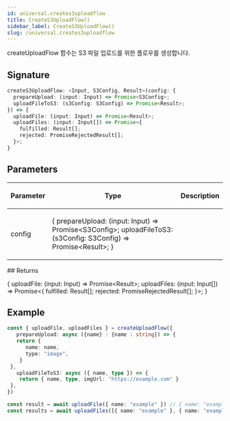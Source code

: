 ```yaml
---
id: universal.creates3uploadflow
title: CreateS3UploadFlow()
sidebar_label: CreateS3UploadFlow()
slug: /universal.creates3uploadflow
---
```






createUploadFlow 함수는 S3 파일 업로드를 위한 플로우를 생성합니다.

## Signature

```typescript
createS3UploadFlow: <Input, S3Config, Result>(config: {
  prepareUpload: (input: Input) => Promise<S3Config>;
  uploadFileToS3: (s3Config: S3Config) => Promise<Result>;
}) => {
  uploadFile: (input: Input) => Promise<Result>;
  uploadFiles: (input: Input[]) => Promise<{
    fulfilled: Result[];
    rejected: PromiseRejectedResult[];
  }>;
}
```

## Parameters

<table><thead><tr><th>

Parameter


</th><th>

Type


</th><th>

Description


</th></tr></thead>
<tbody><tr><td>

config


</td><td>

\{ prepareUpload: (input: Input) =&gt; Promise&lt;S3Config&gt;; uploadFileToS3: (s3Config: S3Config) =&gt; Promise&lt;Result&gt;; \}


</td><td>


</td></tr>
</tbody></table>
## Returns

\{ uploadFile: (input: Input) =&gt; Promise&lt;Result&gt;; uploadFiles: (input: Input[]) =&gt; Promise&lt;{ fulfilled: Result[]; rejected: PromiseRejectedResult[]; \}&gt;; }

## Example


```ts
const { uploadFile, uploadFiles } = createUploadFlow({
   prepareUpload: async ({name} : {name : string}) => {
   return {
      name: name,
      type: "image",
    }
 },
   uploadFileToS3: async ({ name, type }) => {
    return { name, type, imgUrl: "https://example.com" }
 },
})

const result = await uploadFile({ name: "example" }) // { name: "example", type: "image", imgUrl: "https://example.com" }
const results = await uploadFiles([{ name: "example" }, { name: "example2" }]) // { fulfilled: [{ name: "example", type: "image", imgUrl: "https://example.com" } , ...], rejected: [] }
```


